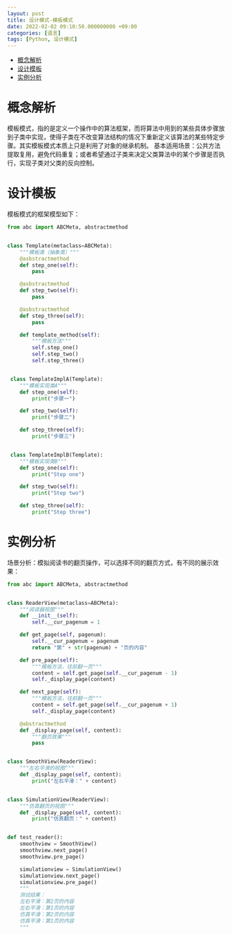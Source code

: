 ```yaml
---
layout: post
title: 设计模式-模板模式
date: 2022-02-02 09:10:50.000000000 +09:00
categories: [语言]
tags: [Python, 设计模式]
---
```

- [概念解析](#sec-1)
- [设计模板](#sec-2)
- [实例分析](#sec-3)

# 概念解析<a id="sec-1"></a>

模板模式，指的是定义一个操作中的算法框架，而将算法中用到的某些具体步骤放到子类中实现，使得子类在不改变算法结构的情况下重新定义该算法的某些特定步骤。其实模板模式本质上只是利用了对象的继承机制。 基本适用场景：公共方法提取复用，避免代码重复；或者希望通过子类来决定父类算法中的某个步骤是否执行，实现子类对父类的反向控制。

# 设计模板<a id="sec-2"></a>

模板模式的框架模型如下：

```python
from abc import ABCMeta, abstractmethod


class Template(metaclass=ABCMeta):
    """模板类（抽象类）"""
    @asbstractmethod
    def step_one(self):
        pass

    @asbstractmethod
    def step_two(self):
        pass

    @asbstractmethod
    def step_three(self):
        pass

    def template_method(self):
        """模板方法"""
        self.step_one()
        self.step_two()
        self.step_three()


 class TemplateImplA(Template):
    """模板实现类A"""
    def step_one(self):
        print("步骤一")

    def step_two(self):
        print("步骤二")

    def step_three(self):
        print("步骤三")


 class TemplateImplB(Template):
    """模板实现类B"""
    def step_one(self):
        print("Step one")

    def step_two(self):
        print("Step two")

    def step_three(self):
        print("Step three")
```

# 实例分析<a id="sec-3"></a>

场景分析：模拟阅读书的翻页操作，可以选择不同的翻页方式，有不同的展示效果：

```python
from abc import ABCMeta, abstractmethod


class ReaderView(metaclass=ABCMeta):
    """阅读器视图"""
    def __init__(self):
        self.__cur_pagenum = 1

    def get_page(self, pagenum):
        self.__cur_pagenum = pagenum
        return "第" + str(pagenum) + "页的内容"

    def pre_page(self):
        """模板方法，往前翻一页"""
        content = self.get_page(self.__cur_pagenum - 1)
        self._display_page(content)

    def next_page(self):
        """模板方法，往前翻一页"""
        content = self.get_page(self.__cur_pagenum + 1)
        self._display_page(content)

    @abstractmethod
    def _display_page(self, content):
        """翻页效果"""
        pass


class SmoothView(ReaderView):
    """左右平滑的视图"""
    def _display_page(self, content):
        print("左右平滑：" + content)


class SimulationView(ReaderView):
    """仿真翻页的视图"""
    def _display_page(self, content):
        print("仿真翻页：" + content)


def test_reader():
    smoothview = SmoothView()
    smoothview.next_page()
    smoothview.pre_page()

    simulationview = SimulationView()
    simulationview.next_page()
    simulationview.pre_page()
    """
    测试结果：
    左右平滑：第2页的内容
    左右平滑：第1页的内容
    仿真平滑：第2页的内容
    仿真平滑：第1页的内容
    """
```
